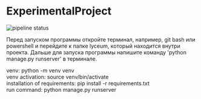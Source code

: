 # ExperimentalProject

 ![pipeline status](https://github.com/TekatoKiary/ExperimentalProject/badges/master/pipeline.svg)

Перед запуском программы откройте терминал, например, git bash или powershell и перейдите к папке lyceum, 
который находится внутри проекта. 
Дальше для запуска программы напишите команду 'python manage.py runserver' в терминале.

venv: python -m venv venv\
venv activation: source venv/bin/activate\
installation of requirements: pip install -r requirements.txt\
run command: python manage.py runserver
